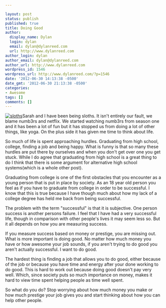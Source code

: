 ```yaml
---

layout: post
status: publish
published: true
title: Doing Good
author:
  display_name: Dylan
  login: dylan
  email: dylan@dylanreed.com
  url: http://www.dylanreed.com
author_login: dylan
author_email: dylan@dylanreed.com
author_url: http://www.dylanreed.com
wordpress_id: 1546
wordpress_url: http://www.dylanreed.com/?p=1546
date: '2012-06-30 14:13:38 -0500'
date_gmt: '2012-06-30 21:13:38 -0500'
categories:
- Awesome
tags: []
comments: []
---
```


[![][1]][2]Sarah and I have been being sloths. It isn't entirely our fault, we blame numb3rs and netflix. We started watching numb3rs from season one and it has been a lot of fun but it has stopped us from doing a lot of other things, like yoga. On the plus side it has given me time to think about life.

   [1]: http://www.sloths.org/3-toedsloth.jpg (sloths)
   [2]: http://www.sloths.org/3-toedsloth.jpg

So much of life is spent approaching hurdles. Graduating from high school, college, finding a job and being happy. What is funny  is that so many these hurdles are put there by ourselves and when you don't get over one you get stuck. While I do agree that graduating from high school is a great thing to do I think that there is some argument for alternative high school systems(which is a whole other post).

Graduating from college is one of the first obstacles that you encounter as a young person that is put in place by society. As an 18 year old person you feel as if you have to graduate from college in order to be successful.  I know that this is true because I have though much about how my lack of a college degree has held me back from being successful.

The problem with the term "successful" is that it is subjective. One person success is another persons failure. I feel that I have had a very successful life, though in comparison with other people's lives it may seem less so. But it all depends on how you are measuring success.

If you measure success based on money or prestige, you are missing out. What is more important is doing good. No matter how much money you have or how awesome your job sounds, if you aren't trying to do good you aren't actually successful. I want to do good.

The hardest thing is finding a job that allows you to do good, either because of the job or because you have time and energy after your done working to do good. This is hard to work out because doing good doesn't pay very well. Which, since society puts so much importance on money, makes it hard to view time spent helping people as time well spent.

So what do you do? Stop worrying about how much money you make or how much prestige your job gives you and start thinking about how you can help other people.

 
